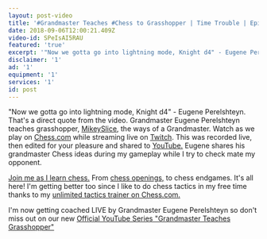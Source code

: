 ```yaml
---
layout: post-video
title: '#Grandmaster Teaches #Chess to Grasshopper | Time Trouble | Episode 2'
date: 2018-09-06T12:00:21.409Z
video-id: SPeIsAI5RAU
featured: 'true'
excerpt: '"Now we gotta go into lightning mode, Knight d4" - Eugene Perelshteyn '
disclaimer: '1'
ad: '1'
equipment: '1'
services: '1'
id: post
---
```

"Now we gotta go into lightning mode, Knight d4" - Eugene Perelshteyn. That's a direct quote from the video. Grandmaster Eugene Perelshteyn teaches grasshopper, [MikeySlice](http://www.Twitch.tv/mikeyslice), the ways of a Grandmaster. Watch as we play on [Chess.com](http://www.chess.com/?ref_id=33583865) while streaming live on [Twitch](http://www.twitch.tv/). This was recorded live, then edited for your pleasure and shared to [YouTube.](http://www.youtube.com/mikeyslice?sub_confirmation=1) Eugene shares his grandmaster Chess ideas during my gameplay while I try to check mate my opponent. 

[Join me as I learn chess.](https://www.chess.com/membership?ref_id=33583865) From [chess openings,](https://chessopeningsexplained.com/membership-account/membership-levels/?pa=0D60A35DDB) to chess endgames. It's all here! I'm getting better too since I like to do chess tactics in my free time thanks to my [unlimited tactics trainer on Chess.com.](https://www.chess.com/tactics?ref_id=33583865)

I'm now getting coached LIVE by Grandmaster Eugene Perelshteyn so don't miss out on our new [Official YouTube Series "Grandmaster Teaches Grasshopper"](https://www.youtube.com/playlist?list=PL7lVTzYgfl7Hibd8rZ-jER9K70wmZzr_Z)
